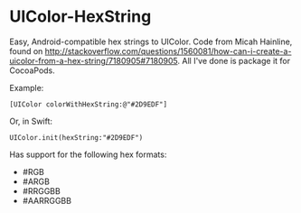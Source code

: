 # UIColor-HexString
Easy, Android-compatible hex strings to UIColor. Code from Micah Hainline, found on http://stackoverflow.com/questions/1560081/how-can-i-create-a-uicolor-from-a-hex-string/7180905#7180905. All I've done is package it for CocoaPods.

Example:

    [UIColor colorWithHexString:@"#2D9EDF"]
    
Or, in Swift:
    
    UIColor.init(hexString:"#2D9EDF")

Has support for the following hex formats:

- #RGB
- #ARGB
- #RRGGBB
- #AARRGGBB
